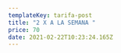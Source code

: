 ```yaml
---
templateKey: tarifa-post
title: "2 X A LA SEMANA "
price: 70
date: 2021-02-22T10:23:24.165Z
---
```

